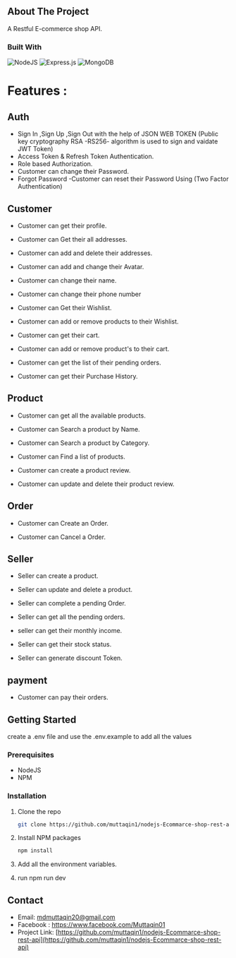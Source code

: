 

## About The Project
A Restful E-commerce shop API.

### Built With 

![NodeJS](https://img.shields.io/badge/node.js-6DA55F?style=for-the-badge&logo=node.js&logoColor=white)
![Express.js](https://img.shields.io/badge/express.js-%23404d59.svg?style=for-the-badge&logo=express&logoColor=%2361DAFB)
![MongoDB](https://img.shields.io/badge/MongoDB-%234ea94b.svg?style=for-the-badge&logo=mongodb&logoColor=white) 




# Features :

## Auth
* Sign In ,Sign Up ,Sign Out with the help of JSON WEB TOKEN (Public key cryptography RSA -RS256- algorithm is used to sign and vaidate JWT Token)
* Access Token & Refresh Token Authentication.
* Role based Authorization.
* Customer can change their Password.
* Forgot Password -Customer can reset their Password Using (Two Factor Authentication)

## Customer
* Customer can get their profile.

* Customer can Get their all addresses.

* Customer can add and delete their addresses.

* Customer can add and change their Avatar.

* Customer can change their name.

* Customer can change their phone number 

* Customer can Get their Wishlist.

* Customer can add or remove products to their Wishlist.

* Customer can get their cart.

* Customer can add or remove product's to
 their cart.

* Customer can get the list of their pending orders.

* Customer can get their Purchase History.

## Product 
* Customer can get all the available products.

* Customer can Search a product by Name.

* Customer can Search a product by Category.

* Customer can Find a list of products.

* Customer can create a product review.

* Customer can update and delete their product review.

## Order 
* Customer can Create an Order.

* Customer can Cancel a Order.

## Seller 

* Seller can create a product.

* Seller can update and delete a product.

* Seller can complete a pending Order.

* Seller can get all the pending orders.

* seller can get their monthly income.

* Seller can get their stock status.

* Seller can generate discount Token. 

## payment 
* Customer can pay their orders.







## Getting Started
create a .env file and use the .env.example to add all the values

### Prerequisites
 * NodeJS
 * NPM
 

### Installation

1. Clone the repo
   ```sh
   git clone https://github.com/muttaqin1/nodejs-Ecommarce-shop-rest-api
   ```
2. Install NPM packages
   ```sh
   npm install
   ```
3. Add all the environment variables.

4. run npm run dev






## Contact
* Email: mdmuttaqin20@gmail.com
* Facebook : https://www.facebook.com/Muttaqin01
* Project Link: [https://github.com/muttaqin1/nodejs-Ecommarce-shop-rest-api](https://github.com/muttaqin1/nodejs-Ecommarce-shop-rest-api)

